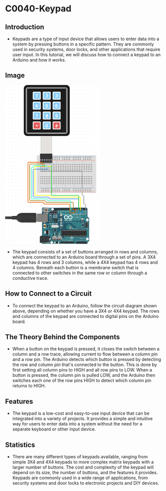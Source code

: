 # C0040-Keypad

## Introduction

- Keypads are a type of input device that allows users to enter data into a system by pressing buttons in a specific pattern. They are commonly used in security systems, door locks, and other applications that require user input. In this tutorial, we will discuss how to connect a keypad to an Arduino and how it works.

## Image

![IMG](IMG/IMG.png)

- The keypad consists of a set of buttons arranged in rows and columns, which are connected to an Arduino board through a set of pins. A 3X4 keypad has 4 rows and 3 columns, while a 4X4 keypad has 4 rows and 4 columns. Beneath each button is a membrane switch that is connected to other switches in the same row or column through a conductive trace.

## How to Connect to a Circuit

- To connect the keypad to an Arduino, follow the circuit diagram shown above, depending on whether you have a 3X4 or 4X4 keypad. The rows and columns of the keypad are connected to digital pins on the Arduino board.

## The Theory Behind the Components

- When a button on the keypad is pressed, it closes the switch between a column and a row trace, allowing current to flow between a column pin and a row pin. The Arduino detects which button is pressed by detecting the row and column pin that's connected to the button. This is done by first setting all column pins to HIGH and all row pins to LOW. When a button is pressed, the column pin is pulled LOW, and the Arduino then switches each one of the row pins HIGH to detect which column pin returns to HIGH.

## Features

- The keypad is a low-cost and easy-to-use input device that can be integrated into a variety of projects. It provides a simple and intuitive way for users to enter data into a system without the need for a separate keyboard or other input device.

## Statistics

- There are many different types of keypads available, ranging from simple 3X4 and 4X4 keypads to more complex matrix keypads with a larger number of buttons. The cost and complexity of the keypad will depend on its size, the number of buttons, and the features it provides. Keypads are commonly used in a wide range of applications, from security systems and door locks to electronic projects and DIY devices.

